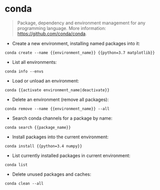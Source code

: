 # conda

> Package, dependency and environment management for any programming language.
> More information: <https://github.com/conda/conda>.

- Create a new environment, installing named packages into it:

`conda create --name {{environment_name}} {{python=3.7 matplotlib}}`

- List all environments:

`conda info --envs`

- Load or unload an environment:

`conda {{activate environment_name|deactivate}}`

- Delete an environment (remove all packages):

`conda remove --name {{environment_name}} --all`

- Search conda channels for a package by name:

`conda search {{package_name}}`

- Install packages into the current environment:

`conda install {{python=3.4 numpy}}`

- List currently installed packages in current environment:

`conda list`

- Delete unused packages and caches:

`conda clean --all`
